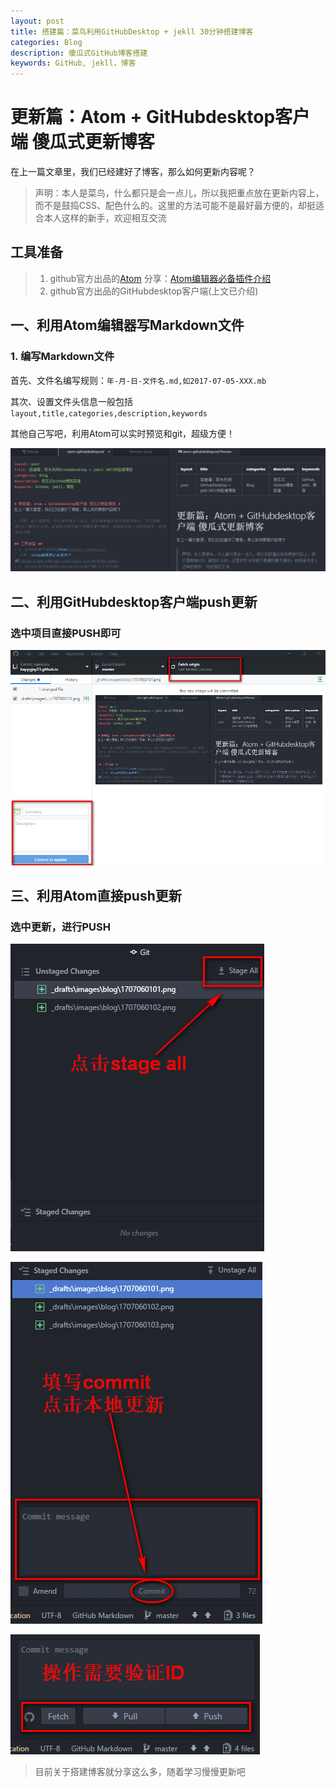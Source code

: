 ```yaml
---
layout: post
title: 搭建篇：菜鸟利用GitHubDesktop + jekll 30分钟搭建博客
categories: Blog
description: 傻瓜式GitHub博客搭建
keywords: GitHub, jekll，博客
---
```


# 更新篇：Atom + GitHubdesktop客户端 傻瓜式更新博客 #
在上一篇文章里，我们已经建好了博客，那么如何更新内容呢？

> 声明：本人是菜鸟，什么都只是会一点儿，所以我把重点放在更新内容上，而不是鼓捣CSS、配色什么的。这里的方法可能不是最好最方便的，却挺适合本人这样的新手，欢迎相互交流

## 工具准备 ##
> 1. github官方出品的[Atom](https://atom.io/)
> 分享：[Atom编辑器必备插件介绍](http://www.cnblogs.com/libin-1/p/6638165.html)
> 2. github官方出品的GitHubdesktop客户端(上文已介绍)

## 一、利用Atom编辑器写Markdown文件 ##

### 1. 编写Markdown文件
首先、文件名编写规则：`年-月-日-文件名.md,如2017-07-05-XXX.mb`

其次、设置文件头信息一般包括`layout,title,categories,description,keywords`

其他自己写吧，利用Atom可以实时预览和git，超级方便！

![1707060101](/images/blog/1707060101.png)

## 二、利用GitHubdesktop客户端push更新 ##
### 选中项目直接PUSH即可
![1707060102](/images/blog/1707060102.png)

## 三、利用Atom直接push更新
### 选中更新，进行PUSH
![1707060103](/images/blog/1707060103.png)

![1707060104](/images/blog/1707060104.png)

![1707060105](/images/blog/1707060105.png)


> 目前关于搭建博客就分享这么多，随着学习慢慢更新吧
